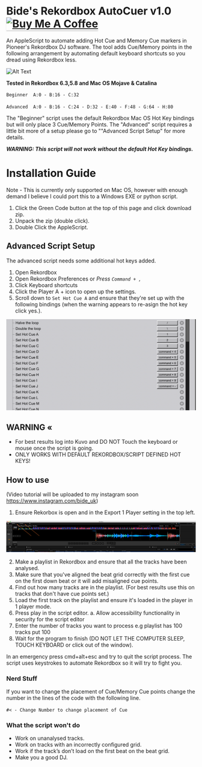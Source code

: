 # Bide's Rekordbox AutoCuer v1.0 <a href="https://www.buymeacoffee.com/Bide" target="_blank"><img src="https://www.buymeacoffee.com/assets/img/custom_images/orange_img.png" alt="Buy Me A Coffee" style="height: 41px !important;width: 174px !important;box-shadow: 0px 3px 2px 0px rgba(190, 190, 190, 0.5) !important;-webkit-box-shadow: 0px 3px 2px 0px rgba(190, 190, 190, 0.5) !important;" ></a>

An AppleScript to automate adding Hot Cue and Memory Cue markers in Pioneer's Rekordbox DJ software.
The tool adds Cue/Memory points in the following arrangement by automating default keyboard shortcuts so you dread using Rekordbox less.

![Alt Text](https://github.com/Bide-UK/Bides-Rekordbox-AutoCuer/blob/master/tutorial/Lazy%20Cue%20v1.02.gif)

<p><b>Tested in Rekordbox 6.3,5.8 and Mac OS Mojave & Catalina</b></p>

```
Beginner  A:0 - B:16 - C:32

Advanced  A:0 - B:16 - C:24 - D:32 - E:40 - F:48 - G:64 - H:80
```

The "Beginner" script uses the default Rekordbox Mac OS Hot Key bindings but will only place 3 Cue/Memory Points.
The "Advanced" script requires a little bit more of a setup please go to ""Advanced Script Setup" for more details.

 <i> <b>WARNING: This script will not work without the default Hot Key bindings.</b> </i>


# Installation Guide
Note - This is currently only supported on Mac OS, however with enough demand I believe I could port this to a Windows EXE or python script.
1. Click the Green Code button at the top of this page and click download zip.
2. Unpack the zip (double click).
3. Double Click the AppleScript.

## Advanced Script Setup
The advanced script needs some additional hot keys added.
1. Open Rekordbox
2. Open Rekordbox Preferences or <i>Press ```Command + , ```</i>
3. Click Keyboard shortcuts
4. Click the Player A + icon to open up the settings.
5. Scroll down to ```Set Hot Cue A``` and ensure that they're set up with the following bindings (when the warning appears to re-asign the hot key click yes.).

![Alt Text](https://github.com/Bide-UK/Bides-Rekordbox-AutoCuer/blob/master/tutorial/Player1_keybindings.png)


## WARNING «
- For best results log into Kuvo and DO NOT Touch the keyboard or mouse once the script is going.
- ONLY WORKS WITH DEFAULT REKORDBOX/SCRIPT DEFINED HOT KEYS!

## How to use 
(Video tutorial will be uploaded to my instagram soon https://www.instagram.com/bide_uk)
1. Ensure Rekorbox is open and in the Export 1 Player setting in the top left.

![Alt Text](https://github.com/Bide-UK/Bides-Rekordbox-AutoCuer/blob/master/tutorial/example1.png)


2. Make a playlist in Rekordbox and ensure that all the tracks have been analysed.
2. Make sure that you've aligned the beat grid correctly with the first cue on the first down beat or it will add misaligned cue points.
3. Find out how many tracks are in the playlist. (For best results use this on tracks that don't have cue points set.)
4. Load the first track on the playlist and ensure it's loaded in the player in 1 player mode.
5. Press play in the script editor.
    a. Allow accessibility functionality in security for the script editor
6. Enter the number of tracks you want to process e.g playlist has 100 tracks put 100
7. Wait for the program to finish (DO NOT LET THE COMPUTER SLEEP, TOUCH KEYBOARD or click out of the window).

In an emergency press cmd+alt+esc and try to quit the script process. The script uses keystrokes to automate Rekordbox so it will try to fight you.


### Nerd Stuff
If you want to change the placement of Cue/Memory Cue points change the number in the lines of the code with the following line.

```#< - Change Number to change placement of Cue```


### What the script won't do
- Work on unanalysed tracks.
- Work on tracks with an incorrectly configured grid.
- Work if the track’s don’t load on the first beat on the beat grid.
- Make you a good DJ.
